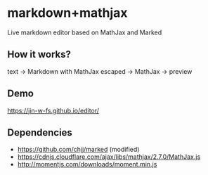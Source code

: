 markdown+mathjax
================
Live markdown editor based on MathJax and Marked


## How it works?

text → Markdown with MathJax escaped → MathJax → preview


## Demo

https://jin-w-fs.github.io/editor/



## Dependencies

- https://github.com/chjj/marked (modified)
- https://cdnjs.cloudflare.com/ajax/libs/mathjax/2.7.0/MathJax.js
- http://momentjs.com/downloads/moment.min.js
